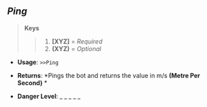 ## ***Ping***

> **Keys**
>> 1. **[XYZ]** = *Required*
>> 2. **(XYZ)** = *Optional*

* **Usage**: ```>>Ping```

* **Returns**: *Pings the bot and returns the value in m/s **(Metre Per Second)** *

* **Danger Level**: _ _ _ _ _
